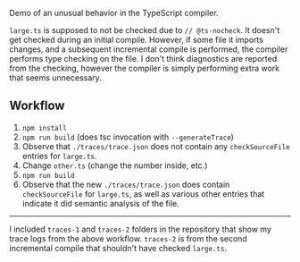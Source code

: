 Demo of an unusual behavior in the TypeScript compiler.

`large.ts` is supposed to not be checked due to `// @ts-nocheck`.
It doesn't get checked during an initial compile.
However, if some file it imports changes, and a subsequent incremental compile
is performed, the compiler performs type checking on the file. I don't think
diagnostics are reported from the checking, however the compiler is simply
performing extra work that seems unnecessary.

## Workflow

1. `npm install`
2. `npm run build` (does tsc invocation with `--generateTrace`)
3. Observe that `./traces/trace.json` does not contain any `checkSourceFile` entries for `large.ts`.
4. Change `other.ts` (change the number inside, etc.)
5. `npm run build`
6. Observe that the new `./traces/trace.json` does contain `checkSourceFile` for `large.ts`,
   as well as various other entries that indicate it did semantic analysis of the file.

---

I included `traces-1` and `traces-2` folders in the repository that show my trace logs from the above workflow. `traces-2` is from the second incremental compile that shouldn't have checked `large.ts`.
